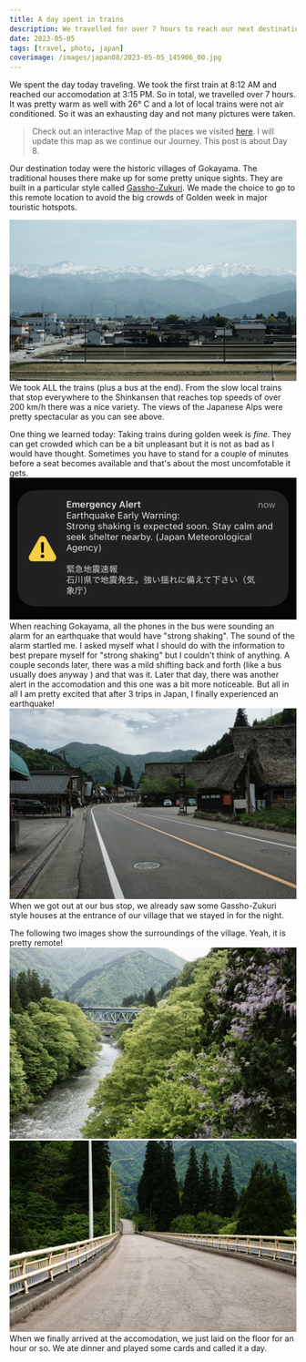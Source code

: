 ```yaml
---
title: A day spent in trains
description: We travelled for over 7 hours to reach our next destination in Japan
date: 2023-05-05
tags: [travel, photo, japan]
coverimage: /images/japan08/2023-05-05_145906_00.jpg
---
```


We spent the day today traveling. We took the first train at 8:12 AM and reached our accomodation at 3:15 PM. So in total, we travelled over 7 hours. It was pretty warm as well with 26° C and a lot of local trains were not air conditioned. So it was an exhausting day and not many pictures were taken.


> Check out an interactive Map of the places we visited [here](https://wanderlog.com/view/ipgoeoyijw/japan-trip/shared). I will update this map as we continue our Journey. This post is about Day 8.

Our destination today were the historic villages of Gokayama. The traditional houses there make up for some pretty unique sights. They are built in a particular style called [Gassho-Zukuri](https://en.wikipedia.org/wiki/Minka). We made the choice to go to this remote location to avoid the big crowds of Golden week in major touristic hotspots.

![View of Japanese Alps](/images/japan08/2023-05-05_120027_00.jpg)
We took ALL the trains (plus a bus at the end). From the slow local trains that stop everywhere to the Shinkansen that reaches top speeds of over 200 km/h there was a nice variety. The views of the Japanese Alps were pretty spectacular as you can see above.

One thing we learned today: Taking trains during golden week is _fine_. They can get crowded which can be a bit unpleasant but it is not as bad as I would have thought. Sometimes you have to stand for a couple of minutes before a seat becomes available and that's about the most uncomfotable it gets.
![Earthquake alert](/images/japan08/2023-05-05_144232_00.jpg)
When reaching Gokayama, all the phones in the bus were sounding an alarm for an earthquake that would have "strong shaking". The sound of the alarm startled me. I asked myself what I should do with the information to best prepare myself for "strong shaking" but I couldn't think of anything. A couple seconds later, there was a mild shifting back and forth (like a bus usually does anyway  ) and that was it. Later that day, there was another alert in the accomodation and this one was a bit more noticeable. But all in all I am pretty excited that after 3 trips in Japan, I finally experienced an earthquake!
![Gassho-Zukuri Houses at the Entrance of Kaminashi](/images/japan08/2023-05-05_145344_00.jpg)
When we got out at our bus stop, we already saw some Gassho-Zukuri style houses at the entrance of our village that we stayed in for the night.

The following two images show the surroundings of the village. Yeah, it is pretty remote!
![Village with river](/images/japan08/2023-05-05_145906_00.jpg)
![Remote location with road](/images/japan08/2023-05-05_150630_00.jpg)
When we finally arrived at the accomodation, we just laid on the floor for an hour or so. We ate dinner and played some cards and called it a day.